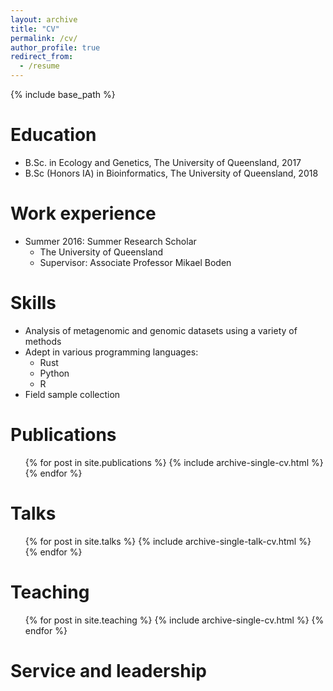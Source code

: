 ```yaml
---
layout: archive
title: "CV"
permalink: /cv/
author_profile: true
redirect_from:
  - /resume
---
```


{% include base_path %}

Education
======
* B.Sc. in Ecology and Genetics, The University of Queensland, 2017
* B.Sc (Honors IA) in Bioinformatics, The University of Queensland, 2018

Work experience
======
* Summer 2016: Summer Research Scholar
  * The University of Queensland
  * Supervisor: Associate Professor Mikael Boden

  
Skills
======
* Analysis of metagenomic and genomic datasets using a variety of methods
* Adept in various programming languages:
  * Rust
  * Python
  * R
* Field sample collection

Publications
======
  <ul>{% for post in site.publications %}
    {% include archive-single-cv.html %}
  {% endfor %}</ul>
  
Talks
======
  <ul>{% for post in site.talks %}
    {% include archive-single-talk-cv.html %}
  {% endfor %}</ul>
  
Teaching
======
  <ul>{% for post in site.teaching %}
    {% include archive-single-cv.html %}
  {% endfor %}</ul>
  
Service and leadership
======
